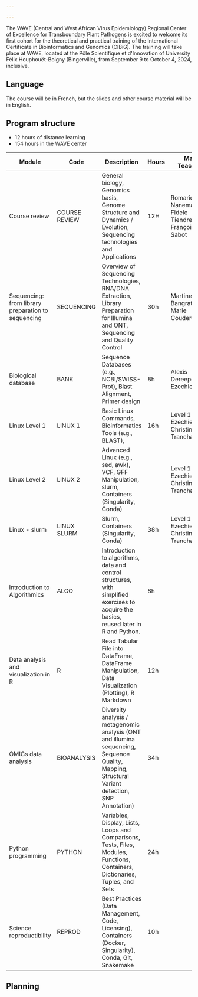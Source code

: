 ```yaml
---

---
```


The WAVE (Central and West African Virus Epidemiology) Regional Center of Excellence for Transboundary Plant Pathogens is excited to welcome its first cohort for the theoretical and practical training of the International Certificate in Bioinformatics and Genomics (CIBiG). The training will take place at WAVE, located at the Pôle Scientifique et d'Innovation of University Félix Houphouët-Boigny (Bingerville), from September 9 to October 4, 2024, inclusive.

## Language

The course will be in French, but the slides and other course material will be in English.

## Program structure

* 12 hours of distance learning
* 154 hours in the WAVE center

| Module                                             | Code | Description                                                                                                                                               | Hours | Main Teachers | Helpers |
|----------------------------------------------------|----| -----------------------------------------------------------------------------------------------------------------------------------------------------------|----|----|----|
| Course review                                      | COURSE REVIEW | General biology, Genomics basis, Genome Structure and Dynamics / Evolution, Sequencing technologies and Applications                                      | 12H | Romaric Nanema, Fidele Tiendrebeogo, François Sabot |
| Sequencing: from library preparation to sequencing | SEQUENCING | Overview of Sequencing Technologies, RNA/DNA Extraction, Library Preparation for Illumina and ONT, Sequencing and Quality Control                         | 30h | Martine Bangratz, Marie Couderc | Roger |
| Biological database                                | BANK | Sequence Databases (e.g., NCBI/SWISS-Prot), Blast Alignment, Primer design                                                                                | 8h | Alexis Dereeper, Ezechiel Tibiri | |
| Linux Level 1                                      | LINUX 1      | Basic Linux Commands,  Bioinformatics Tools (e.g., BLAST), | 16h | Level 1 : Ezechiel Tibiri, Christine Tranchant | Marie Couderc, Alexis Dereeper |
| Linux Level 2                                      | LINUX 2      | Advanced Linux (e.g., sed, awk), VCF, GFF Manipulation, slurm, Containers (Singularity, Conda) |  | Level 1 : Ezechiel Tibiri, Christine Tranchant | Marie Couderc, Alexis Dereeper |
| Linux - slurm                                      | LINUX SLURM  | Slurm, Containers (Singularity, Conda) | 38h | Level 1 : Ezechiel Tibiri, Christine Tranchant | Marie Couderc, Alexis Dereeper |
| Introduction to Algorithmics                       | ALGO         | 	Introduction to algorithms, data and control structures, with simplified exercises to acquire the basics, reused later in R and Python. | 8h | | |
| Data analysis and visualization in R               | R            | Read Tabular File into DataFrame, DataFrame Manipulation, Data Visualization (Plotting), R Markdown                                                       | 12h | | |
| OMICs data analysis                                | BIOANALYSIS | Diversity analysis / metagenomic analysis (ONT and illumina sequencing, Sequence Quality, Mapping, Structural Variant detection, SNP Annotation)          | 34h |  | |
| Python programming                                 | PYTHON | Variables, Display, Lists, Loops and Comparisons, Tests, Files, Modules, Functions, Containers, Dictionaries, Tuples, and Sets  | 24h | |                                                                                                                                                         | 24h |
| Science reproductibility                           | REPROD | Best Practices (Data Management, Code, Licensing), Containers (Docker, Singularity), Conda, Git, Snakemake                                                | 10h | | |

## Planning
